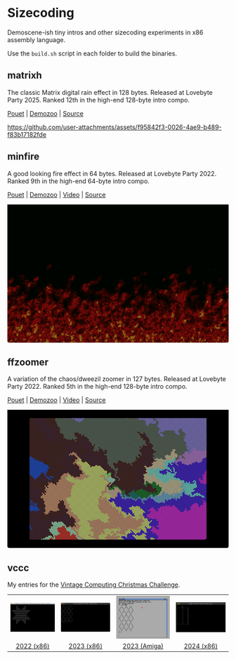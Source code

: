 # Sizecoding

Demoscene-ish tiny intros and other sizecoding experiments in x86 assembly language.

Use the `build.sh` script in each folder to build the binaries.

## matrixh

The classic Matrix digital rain effect in 128 bytes. Released at Lovebyte Party 2025. Ranked 12th in the high-end 128-byte intro compo.

[Pouet](https://www.pouet.net/prod.php?which=103653) | [Demozoo](https://demozoo.org/productions/367739/) | [Source](matrixh/v2.asm)

https://github.com/user-attachments/assets/f95842f3-0026-4ae9-b489-f83b17182fde

## minfire

A good looking fire effect in 64 bytes. Released at Lovebyte Party 2022. Ranked 9th in the high-end 64-byte intro compo.

[Pouet](https://www.pouet.net/prod.php?which=90974) | [Demozoo](https://demozoo.org/productions/305327/) | [Video](https://github.com/xeleh/sizecoding/raw/main/minfire/minfire.mp4) | [Source](minfire/minfire.asm)

![screenshot](minfire/minfire.png)

## ffzoomer

A variation of the chaos/dweezil zoomer in 127 bytes. Released at Lovebyte Party 2022. Ranked 5th in the high-end 128-byte intro compo.

[Pouet](https://www.pouet.net/prod.php?which=90976) | [Demozoo](https://demozoo.org/productions/305356/) | [Video](https://github.com/xeleh/sizecoding/raw/main/ffzoomer/ffzoomer.mp4) | [Source](ffzoomer/ffzoomer.asm)

![screenshot](ffzoomer/ffzoomer.png)

## vccc

My entries for the [Vintage Computing Christmas Challenge](https://logiker.com/Vintage-Computing-Christmas-Challenge-2024).

|  |  |  |  |
| :-: | :-: | :-: | :-: |
| [![screenshot](vccc/vccc2022/screenshot.png)](vccc/vccc2022/README.md) | [![screenshot](vccc/vccc2023/x86/result.png)](vccc/vccc2023/README.md) | [![screenshot](vccc/vccc2023/amiga/result.png)](vccc/vccc2023#amiga--68-bytes-without-header-m68k-assembly) | [![screenshot](vccc/vccc2024/result.png)](vccc/vccc2024/README.md) | 
| [2022 (x86)](vccc/vccc2022/README.md) | [2023 (x86)](vccc/vccc2023/README.md) | [2023 (Amiga)](vccc/vccc2023#amiga--68-bytes-without-header-m68k-assembly) | [2024 (x86)](vccc/vccc2024/README.md) | 

